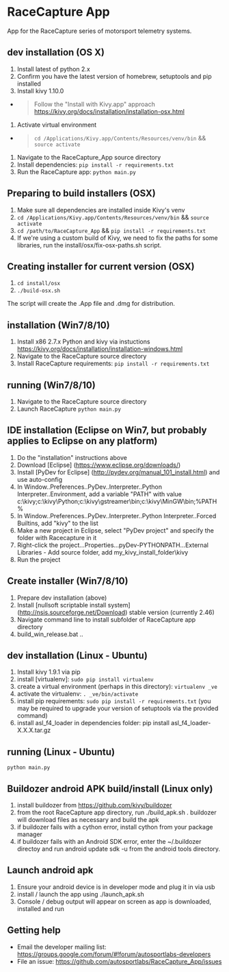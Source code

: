 RaceCapture App
===============

App for the RaceCapture series of motorsport telemetry systems.

## dev installation (OS X)

1. Install latest of python 2.x
1. Confirm you have the latest version of homebrew, setuptools and pip installed
1. Install kivy 1.10.0 
- > Follow the "Install with Kivy.app" approach https://kivy.org/docs/installation/installation-osx.html
1. Activate virtual environment
- > `cd /Applications/Kivy.app/Contents/Resources/venv/bin` && `source activate`
1. Navigate to the RaceCapture_App source directory
1. Install dependencies: `pip install -r requirements.txt`
1. Run the RaceCapture app: `python main.py`

## Preparing to build installers (OSX)

1. Make sure all dependencies are installed inside Kivy's venv 
1. `cd /Applications/Kivy.app/Contents/Resources/venv/bin` && `source activate`
1. `cd /path/to/RaceCapture_App` && `pip install -r requirements.txt`
1. If we're using a custom build of Kivy, we need to fix the paths for some libraries, run the install/osx/fix-osx-paths.sh script.


## Creating installer for current version (OSX)
1. `cd install/osx`
1. `./build-osx.sh`

The script will create the .App file and .dmg for distribution.

## installation (Win7/8/10)

1. Install x86 2.7.x Python and kivy via instuctions https://kivy.org/docs/installation/installation-windows.html
1. Navigate to the RaceCapture source directory
1. Install RaceCapture requirements: `pip install -r requirements.txt`

## running (Win7/8/10)

1. Navigate to the RaceCapture source directory
1. Launch RaceCapture `python main.py`

## IDE installation (Eclipse on Win7, but probably applies to Eclipse on any platform)

1. Do the "installation" instructions above
1. Download [Eclipse] (https://www.eclipse.org/downloads/)
1. Install [PyDev for Eclipse] (http://pydev.org/manual_101_install.html) and use auto-config
1. In Window..Preferences..PyDev..Interpreter..Python Interpreter..Environment, add a variable "PATH" with value c:\kivy;c:\kivy\Python;c:\kivy\gstreamer\bin;c:\kivy\MinGW\bin;%PATH%
1. In Window..Preferences..PyDev..Interpreter..Python Interpreter..Forced Builtins, add "kivy" to the list
1. Make a new project in Eclipse, select "PyDev project" and specify the folder with Racecapture in it
1. Right-click the project...Properties...pyDev-PYTHONPATH...External Libraries - Add source folder, add my_kivy_install_folder\kivy
1. Run the project

## Create installer (Win7/8/10)

1. Prepare dev installation (above)
1. Install [nullsoft scriptable install system] (http://nsis.sourceforge.net/Download) stable version (currently 2.46)
1. Navigate command line to install subfolder of RaceCapture app directory
1. build_win_release.bat <major>.<minor>.<bugfix>
 
## dev installation (Linux - Ubuntu)

1. Install kivy 1.9.1 via pip
1. install [virtualenv]: `sudo pip install virtualenv`
1. create a virtual environment (perhaps in this directory): `virtualenv _ve`
1. activate the virtualenv: `. _ve/bin/activate`
1. install pip requirements: `sudo pip install -r requirements.txt` (you may be required to upgrade your version of setuptools via the provided command)
1. install asl_f4_loader in dependencies folder: pip install asl_f4_loader-X.X.X.tar.gz

## running (Linux - Ubuntu)

    python main.py

## Buildozer android APK build/install (Linux only)

1. install buildozer from https://github.com/kivy/buildozer
1. from the root RaceCapture app directory, run ./build_apk.sh . buildozer will download files as necessary and build the apk
1. if buildozer fails with a cython error, install cython from your package manager
1. if buildozer fails with an Android SDK error, enter the ~/.buildozer directoy and run android update sdk -u from the android tools directory.

## Launch android apk
1. Ensure your android device is in developer mode and plug it in via usb
1. install / launch the app using ./launch_apk.sh
1. Console / debug output will appear on screen as app is downloaded, installed and run

## Getting help
* Email the developer mailing list: https://groups.google.com/forum/#!forum/autosportlabs-developers
* File an issue: https://github.com/autosportlabs/RaceCapture_App/issues
